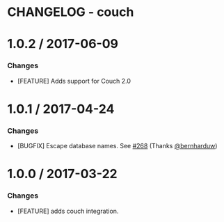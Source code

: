 # CHANGELOG - couch

1.0.2 / 2017-06-09
=================

### Changes

* [FEATURE] Adds support for Couch 2.0

1.0.1 / 2017-04-24
==================

### Changes

* [BUGFIX] Escape database names. See [#268][] (Thanks [@bernharduw][])

1.0.0 / 2017-03-22
==================

### Changes

* [FEATURE] adds couch integration.

<!--- The following link definition list is generated by PimpMyChangelog --->
[#268]: https://github.com/DataDog/integrations-core/issues/268
[@bernharduw]: https://github.com/bernharduw
